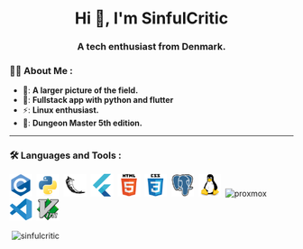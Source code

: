 
<h1 align="center">Hi 👋, I'm SinfulCritic</h1>
<h3 align="center">A tech enthusiast from Denmark.</h3>


### :man_technologist: About Me :
- 🔭: **A larger picture of the field.**
- 🌱: **Fullstack app with python and flutter**
- ⚡: **Linux enthusiast.**
- 🎲: **Dungeon Master 5th edition.**


---
### :hammer_and_wrench: Languages and Tools :

<div>

  <img src="https://github.com/devicons/devicon/blob/master/icons/c/c-original.svg" title="C" alt="C " width="40" height="40"/>&nbsp;
  <img src="https://github.com/devicons/devicon/blob/master/icons/python/python-original.svg"  title="Python" alt="Python" width="40" height="40"/>&nbsp;
  <img src="https://github.com/devicons/devicon/blob/master/icons/flask/flask-original.svg"  title="Flask" alt="Flask" width="40" height="40"/>&nbsp;
  <img src="https://github.com/devicons/devicon/blob/master/icons/flutter/flutter-original.svg"  title="Flutter" alt="Flutter" width="40" height="40"/>&nbsp;
  <img src="https://github.com/devicons/devicon/blob/master/icons/html5/html5-original-wordmark.svg"  title="Html5" alt="HTML5" width="40" height="40"/>&nbsp;
  <img src="https://github.com/devicons/devicon/blob/master/icons/css3/css3-original-wordmark.svg"  title="CSS3" alt="CSS3" width="40" height="40"/>&nbsp;
  <img src="https://github.com/devicons/devicon/blob/master/icons/postgresql/postgresql-original.svg"  title="PostgreSQL" alt="PostgreSQL" width="40" height="40"/>&nbsp;
  <img src="https://github.com/devicons/devicon/blob/master/icons/linux/linux-original.svg"  title="Linux" alt="Linux" width="40" height="40"/>&nbsp;
  <img src="https://forum.proxmox.com/proxmox-favicon.png"  title="proxmox" alt="proxmox" width="40" height="40"/>&nbsp;
  <img src="https://github.com/devicons/devicon/blob/master/icons/vscode/vscode-original.svg"  title="vscode" alt="vscode" width="40" height="40"/>&nbsp;
  <img src="https://github.com/devicons/devicon/blob/master/icons/vim/vim-original.svg"  title="vim" alt="vim" width="40" height="40"/>&nbsp;  
  
  
  
</div>

<p>&nbsp;<img align="center" src="https://github-readme-stats.vercel.app/api?username=sinfulcritic&show_icons=true&locale=en" alt="sinfulcritic" /></p>




<!--
**SinfulCritic/sinfulcritic** is a ✨ _special_ ✨ repository because its `README.md` (this file) appears on your GitHub profile.

![0 JkWEo400nDymhtnl](https://user-images.githubusercontent.com/66069735/190920066-06677fd3-7406-4335-8d7c-08783d0b3998.png)
Here are some ideas to get you started:

- 🔭 I’m currently working on ...
- 🌱 I’m currently learning ...
- 👯 I’m looking to collaborate on ...
- 🤔 I’m looking for help with ...
- 💬 Ask me about ...
- 📫 How to reach me: ...
- 😄 Pronouns: ...
- ⚡ Fun fact: ...
-->
